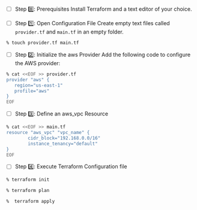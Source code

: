 

- [ ]  Step :zero:: Prerequisites
Install Terraform and a text editor of your choice.

- [ ]  Step :one:: Open Configuration File
Create empty text files called `provider.tf` and `main.tf` in an empty folder.

```bash
% touch provider.tf main.tf
```

- [ ] Step :two:: Initialize the aws Provider
Add the following code to configure the AWS provider:

```zsh
% cat <<EOF >> provider.tf
provider "aws" {
   region="us-east-1"
   profile="aws"
}
EOF
```

- [ ] Step :three:: Define an aws_vpc Resource

```zsh
% cat <<EOF >> main.tf
resource "aws_vpc" "vpc_name" {
        cidr_block="192.168.0.0/16"
        instance_tenancy="default"
}
EOF
```

- [ ] Step :four:: Execute Terraform Configuration file

```zsh
% terraform init
```

```zsh
% terraform plan
```

```zsh
%  terraform apply
```

